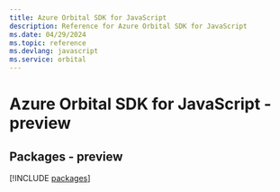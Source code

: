 ```yaml
---
title: Azure Orbital SDK for JavaScript
description: Reference for Azure Orbital SDK for JavaScript
ms.date: 04/29/2024
ms.topic: reference
ms.devlang: javascript
ms.service: orbital
---
```

# Azure Orbital SDK for JavaScript - preview
## Packages - preview
[!INCLUDE [packages](orbital-index.md)]